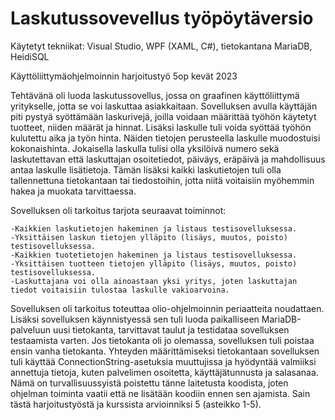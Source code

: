 # Laskutussovevellus työpöytäversio
Käytetyt tekniikat: Visual Studio, WPF (XAML, C#), tietokantana MariaDB, HeidiSQL

Käyttöliittymäohjelmoinnin harjoitustyö 5op kevät 2023

Tehtävänä oli luoda laskutussovellus, jossa on graafinen käyttöliittymä yritykselle, jotta se voi laskuttaa asiakkaitaan. Sovelluksen avulla käyttäjän piti pystyä syöttämään laskurivejä, joilla voidaan määrittää työhön käytetyt tuotteet, niiden määrät ja hinnat. Lisäksi laskulle tuli voida syöttää työhön kulutettu aika ja työn hinta. Näiden tietojen perusteella laskulle muodostuisi kokonaishinta. Jokaisella laskulla tulisi olla yksilöivä numero sekä laskutettavan että laskuttajan osoitetiedot, päiväys, eräpäivä ja mahdollisuus antaa laskulle lisätietoja. Tämän lisäksi kaikki laskutietojen tuli olla tallennettuna tietokantaan tai tiedostoihin, jotta niitä voitaisiin myöhemmin hakea ja muokata tarvittaessa.

Sovelluksen oli tarkoitus tarjota seuraavat toiminnot:

    -Kaikkien laskutietojen hakeminen ja listaus testisovelluksessa.
    -Yksittäisen laskun tietojen ylläpito (lisäys, muutos, poisto) testisovelluksessa.
    -Kaikkien tuotetietojen hakeminen ja listaus testisovelluksessa.
    -Yksittäisen tuotteen tietojen ylläpito (lisäys, muutos, poisto) testisovelluksessa.
    -Laskuttajana voi olla ainoastaan yksi yritys, joten laskuttajan tiedot voitaisiin tulostaa laskulle vakioarvoina.

Sovelluksen oli tarkoitus toteuttaa olio-ohjelmoinnin periaatteita noudattaen. Lisäksi sovelluksen käynnistyessä sen tuli luoda paikalliseen MariaDB-palveluun uusi tietokanta, tarvittavat taulut ja testidataa sovelluksen testaamista varten. Jos tietokanta oli jo olemassa, sovelluksen tuli poistaa ensin vanha tietokanta. Yhteyden määrittämiseksi tietokantaan sovelluksen tuli käyttää ConnectionString-asetuksia muuttujissa ja hyödyntää valmiiksi annettuja tietoja, kuten palvelimen osoitetta, käyttäjätunnusta ja salasanaa. Nämä on turvallisuussyistä poistettu tänne laitetusta koodista, joten ohjelman toiminta vaatii että ne lisätään koodiin ennen sen ajamista. Sain tästä harjoitustyöstä ja kurssista arvioinniksi 5 (asteikko 1-5).
